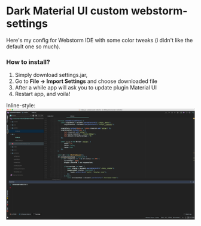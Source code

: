 # Dark Material UI custom webstorm-settings

Here's my config for Webstorm IDE with some color tweaks (i didn't like the default one so much). 

### How to install?
1. Simply download settings.jar, 
2. Go to **File -> Import Settings** and choose downloaded file 
3. After a while app will ask you to update plugin Material UI
4. Restart app, and voila! 

Inline-style: 
![UI preview](https://github.com/borbah/webstorm-settings/blob/master/webstorm.png "Theme preview")
